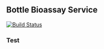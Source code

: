 ## Bottle Bioassay Service 

[![Build Status](https://travis-ci.com/UCD-DART/bottle-bioassay-service.svg?token=GgBYYziV9QE2Ewb8P73c&branch=master)](https://travis-ci.com/UCD-DART/bottle-bioassay-service)
### Test